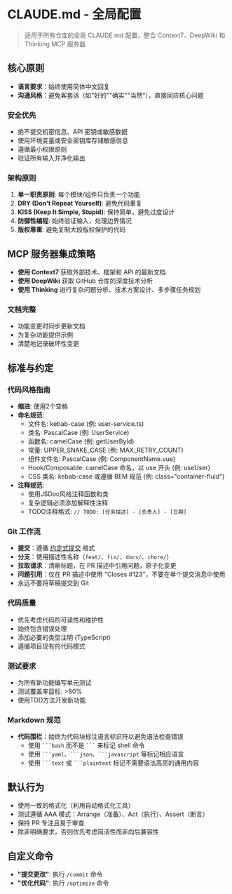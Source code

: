 # CLAUDE.md - 全局配置

> 适用于所有仓库的全局 CLAUDE.md 配置，整合 Context7、DeepWiki 和 Thinking MCP 服务器

## 核心原则

- **语言要求**：始终使用简体中文回复
- **沟通风格**：避免客套话（如"好的""确实""当然"），直接回应核心问题

### 安全优先

- 绝不提交机密信息、API 密钥或敏感数据
- 使用环境变量或安全密钥库存储敏感信息
- 遵循最小权限原则
- 验证所有输入并净化输出

### 架构原则

1. **单一职责原则**: 每个模块/组件只负责一个功能
2. **DRY (Don't Repeat Yourself)**: 避免代码重复
3. **KISS (Keep It Simple, Stupid)**: 保持简单，避免过度设计
4. **防御性编程**: 始终验证输入，处理边界情况
5. **版权尊重**: 避免复制大段版权保护的代码

## MCP 服务器集成策略

- **使用 Context7** 获取外部技术、框架和 API 的最新文档
- **使用 DeepWiki** 获取 GitHub 仓库的深度技术分析
- **使用 Thinking** 进行复杂问题分析、技术方案设计、多步骤任务规划

### 文档完整

- 功能变更时同步更新文档
- 为复杂功能提供示例
- 清楚地记录破坏性变更

## 标准与约定

### 代码风格指南

- **缩进**: 使用2个空格
- **命名规范**:
  - 文件名: kebab-case (例: user-service.ts)
  - 类名: PascalCase (例: UserService)
  - 函数名: camelCase (例: getUserById)
  - 常量: UPPER_SNAKE_CASE (例: MAX_RETRY_COUNT)
  - 组件文件名: PascalCase (例: ComponentName.vue)
  - Hook/Composable: camelCase 命名，以 use 开头 (例: useUser)
  - CSS 类名: kebab-case 或遵循 BEM 规范 (例: class="container-fluid")
- **注释规范**:
  - 使用JSDoc风格注释函数和类
  - 复杂逻辑必须添加解释性注释
  - TODO注释格式: `// TODO: [任务描述] - [负责人] - [日期]`

### Git 工作流

- **提交**：遵循 [约定式提交](https://www.conventionalcommits.org/) 格式
- **分支**：使用描述性名称（`feat/`、`fix/`、`docs/`、`chore/`）
- **拉取请求**：清晰标题，在 PR 描述中引用问题，原子化变更
- **问题引用**：仅在 PR 描述中使用 "Closes #123"，不要在单个提交消息中使用
- 永远不要将草稿提交到 Git

### 代码质量

- 优先考虑代码的可读性和维护性
- 始终包含错误处理
- 添加必要的类型注明 (TypeScript)
- 遵循项目现有的代码模式

### 测试要求

- 为所有新功能编写单元测试
- 测试覆盖率目标: >80%
- 使用TDD方法开发新功能

### Markdown 规范

- **代码围栏**：始终为代码块标注语言标识符以避免语法检查错误
  - 使用 ` ```bash ` 而不是 ` ``` ` 来标记 shell 命令
  - 使用 ` ```yaml `、` ```json `、` ```javascript ` 等标记相应语言
  - 使用 ` ```text ` 或 ` ```plaintext ` 标记不需要语法高亮的通用内容

## 默认行为

- 使用一致的格式化（利用自动格式化工具）
- 测试遵循 AAA 模式：Arrange（准备）、Act（执行）、Assert（断言）
- 保持 PR 专注且易于审查
- 除非明确要求，否则优先考虑简洁性而非向后兼容性

## 自定义命令

- **"提交更改"**: 执行 `/commit` 命令
- **"优化代码"**: 执行 `/optimize` 命令